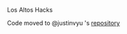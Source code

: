 Los Altos Hacks

Code moved to @justinvyu 's [repository](https://github.com/justinvyu/losaltoshacks.github.io)
